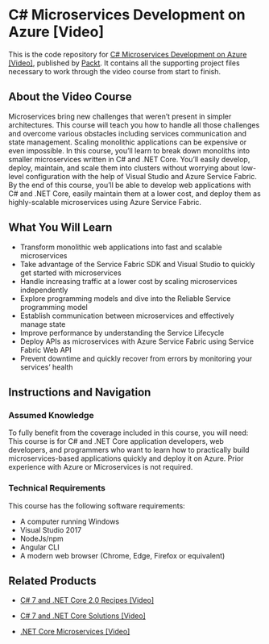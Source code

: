 # C# Microservices Development on Azure [Video]
This is the code repository for [C# Microservices Development on Azure [Video]](https://www.packtpub.com/virtualization-and-cloud/c-microservices-development-azure-video), published by [Packt](https://www.packtpub.com/?utm_source=github). It contains all the supporting project files necessary to work through the video course from start to finish.
## About the Video Course
Microservices bring new challenges that weren’t present in simpler architectures. This course will teach you how to handle all those challenges and overcome various obstacles including services communication and state management.
Scaling monolithic applications can be expensive or even impossible. In this course, you’ll learn to break down monoliths into smaller microservices written in C# and .NET Core. You’ll easily develop, deploy, maintain, and scale them into clusters without worrying about low-level configuration with the help of Visual Studio and Azure Service Fabric.
By the end of this course, you’ll be able to develop web applications with C# and .NET Core, easily maintain them at a lower cost, and deploy them as highly-scalable microservices using Azure Service Fabric.


<H2>What You Will Learn</H2>
<DIV class=book-info-will-learn-text>
<UL>
<LI>Transform monolithic web applications into fast and scalable microservices
<LI>Take advantage of the Service Fabric SDK and Visual Studio to quickly get started with microservices
<LI>Handle increasing traffic at a lower cost by scaling microservices independently
<LI>Explore programming models and dive into the Reliable Service programming model
<LI>Establish communication between microservices and effectively manage state 
<LI>Improve performance by understanding the Service Lifecycle 
<LI>Deploy APIs as microservices with Azure Service Fabric using Service Fabric Web API
<LI>Prevent downtime and quickly recover from errors by monitoring your services’ health </LI></UL></DIV>

## Instructions and Navigation
### Assumed Knowledge
To fully benefit from the coverage included in this course, you will need:<br/>
 This course is for C# and .NET Core application developers, web developers, and programmers who want to learn how to practically build microservices-based applications quickly and deploy it on Azure. Prior experience with Azure or Microservices is not required. 

### Technical Requirements
This course has the following software requirements:<br/>
* A computer running Windows
* Visual Studio 2017
* NodeJs/npm 
* Angular CLI 
* A modern web browser (Chrome, Edge, Firefox or equivalent)


## Related Products
* [C# 7 and .NET Core 2.0 Recipes [Video]](https://india.packtpub.com/in/application-development/c-7-and-net-core-20-recipes-video)

* [C# 7 and .NET Core Solutions [Video]](https://india.packtpub.com/in/application-development/c-7-and-net-core-solutions-video)

* [.NET Core Microservices [Video]](https://india.packtpub.com/in/application-development/net-core-microservices-video)

